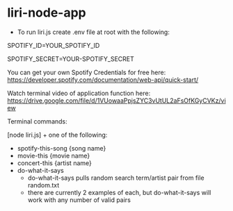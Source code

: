 # liri-node-app

* To run liri.js create .env file at root with the following:

SPOTIFY_ID=YOUR_SPOTIFY_ID

SPOTIFY_SECRET=YOUR-SPOTIFY_SECRET

You can get your own Spotify Credentials for free here: https://developer.spotify.com/documentation/web-api/quick-start/


Watch terminal video of application function here: https://drive.google.com/file/d/1VUowaaPpjsZYC3vUtUL2aFsOfKGyCVKz/view

Terminal commands: 

[node liri.js] + one of the following:

* spotify-this-song {song name}
* movie-this {movie name}
* concert-this {artist name}
* do-what-it-says
    - do-what-it-says pulls random search term/artist pair from file random.txt
    - there are currently 2 examples of each, but do-what-it-says will work with any number of valid pairs
